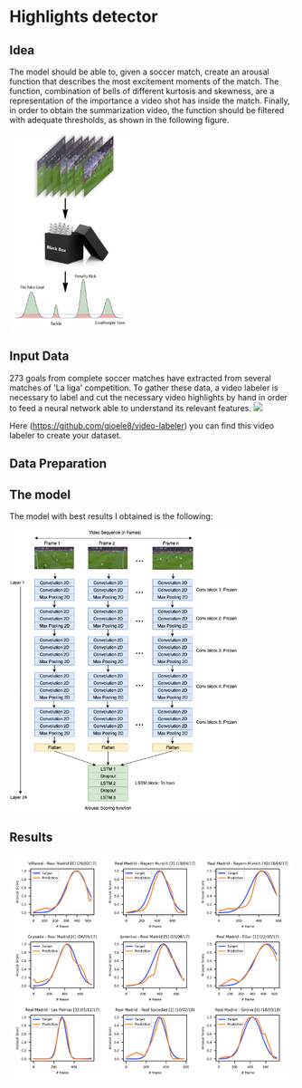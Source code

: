 # Highlights detector
## Idea

The model should be able to, given a soccer match, 
create an arousal function that describes the most excitement moments of the match. 
The function, combination of bells of different kurtosis and skewness, 
are a representation of the importance a video shot has inside the match.
Finally, in order to obtain the summarization video, the function should 
be filtered with adequate thresholds, as shown in the following figure. 

<img src="readme_pics\black-box.png" height="350">

## Input Data

273 goals from complete soccer matches have extracted 
from several matches of 'La liga' competition. To gather these data, a video labeler is
necessary to label and cut the necessary video highlights by hand in order to feed
a neural network able to understand its relevant features.
<img src="readme_pics\video_annotating.png" height="200">

Here (https://github.com/gioele8/video-labeler) you can find this video labeler 
to create your dataset.

## Data Preparation

## The model

The model with best results I obtained is the following:  

<img src="readme_pics\my_nn.png" height="500">

## Results

<img src="readme_pics\results_plot.png" height="400">